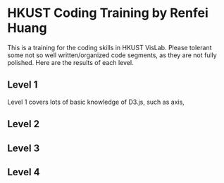 # HKUST Coding Training by Renfei Huang
This is a training for the coding skills in HKUST VisLab. 
Please tolerant some not so well written/organized code segments, as they are not fully polished. 
Here are the results of each level. 

## Level 1
Level 1 covers lots of basic knowledge of D3.js, such as axis, 


## Level 2



## Level 3



## Level 4
